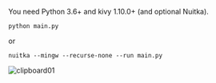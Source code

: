 
You need Python 3.6+ and kivy 1.10.0+ (and optional Nuitka).

`python main.py`

or

`nuitka --mingw --recurse-none --run main.py`

![clipboard01](https://user-images.githubusercontent.com/8291395/40877855-852b3700-66c2-11e8-92f5-8d9c407d3063.jpg)

